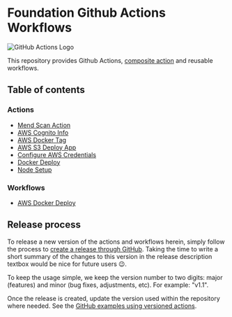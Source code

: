 # Foundation Github Actions Workflows

![GitHub Actions Logo](https://github.githubassets.com/images/modules/site/features/actions-icon-actions.svg)

This repository provides Github Actions, [composite action](https://docs.github.com/en/actions/creating-actions/creating-a-composite-action) 
and reusable workflows.

## Table of contents

### Actions

- [Mend Scan Action](actions/mend-scan/README.md)
- [AWS Cognito Info](actions/aws-cognito-info/README.md)
- [AWS Docker Tag](actions/aws-docker-tag/README.md)
- [AWS S3 Deploy App](actions/aws-s3-deploy-app/README.md)
- [Configure AWS Credentials](actions/configure-aws-credentials/README.md)
- [Docker Deploy](actions/docker-deploy/README.md)
- [Node Setup](actions/node-setup/README.md)

### Workflows

- [AWS Docker Deploy](.github/workflows/aws-docker-deploy.md)

## Release process

To release a new version of the actions and workflows herein, simply follow the process to [create a release through GitHub](https://docs.github.com/en/repositories/releasing-projects-on-github/managing-releases-in-a-repository).
Taking the time to write a short summary of the changes to this version in the release description textbox would be nice for future users :wink:.

To keep the usage simple, we keep the version number to two digits: major (features) and minor (bug fixes, adjustments, etc). For example: "v1.1".

Once the release is created, update the version used within the repository where needed. See the [GitHub examples using versioned actions](https://docs.github.com/en/actions/using-workflows/workflow-syntax-for-github-actions#example-using-versioned-actions).
